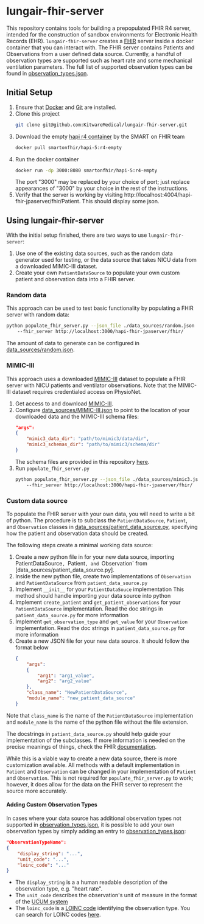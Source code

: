 # lungair-fhir-server

This repository contains tools for building a prepopulated FHIR R4 server,
intended for the construction of sandbox environments for Electronic Health
Records (EHR). `lungair-fhir-server` creates a [FHIR](https://www.hl7.org/fhir/overview.html) server inside a
docker container that you can interact with. The FHIR server contains Patients
and Observations from a user defined data source. Currently,
a handful of observation types are supported such as heart rate and some mechanical ventilation parameters.
The full list of supported observation types can be found in [observation_types.json](observation_types.json).

## Initial Setup
1. Ensure that [Docker](https://docs.docker.com/get-docker/) and [Git](https://git-scm.com/book/en/v2/Getting-Started-Installing-Git) are installed.
3. Clone this project
    ```sh
    git clone git@github.com:KitwareMedical/lungair-fhir-server.git
    ```
4. Download the empty [hapi r4 container](https://hub.docker.com/layers/hapi-5/smartonfhir/hapi-5/r4-empty/images/sha256-42d138f85967cbcde9ed4f74d8cd57adf9f0b057e9c45ba6a8e1713d3f9e1cea?context=explore) by the SMART on FHIR team
    ```sh
    docker pull smartonfhir/hapi-5:r4-empty
    ```
5. Run the docker container
    ```sh
    docker run -dp 3000:8080 smartonfhir/hapi-5:r4-empty
    ```
    The port "3000" may be replaced by your choice of port; just replace appearances of "3000" by your choice in the rest of the instructions.
1. Verify that the server is working by visiting http://localhost:4004/hapi-fhir-jpaserver/fhir/Patient. This should display some json.


## Using lungair-fhir-server

With the initial setup finished, there are two ways to use
`lungair-fhir-server`:
1. Use one of the existing data sources, such as the random data generator used for testing, or the data source that takes NICU data from a downloaded MIMIC-III dataset.
2. Create your own `PatientDataSource` to populate your own custom patient and observation data into a FHIR server.

### Random data

This approach can be used to test basic functionality by populating a FHIR server with random data:

```sh
python populate_fhir_server.py --json_file ./data_sources/random.json
    --fhir_server http://localhost:3000/hapi-fhir-jpaserver/fhir/    
```

The amount of data to generate can be configured in [data_sources/random.json](data_sources/random.json).

### MIMIC-III

This approach uses a downloaded [MIMIC-III](https://physionet.org/content/mimiciii/1.4/) dataset to populate a FHIR server with NICU patients and ventilator observations. Note that the MIMIC-III dataset requires credentialed access on PhysioNet.

1. Get access to and download [MIMIC-III](https://physionet.org/content/mimiciii/1.4/).
2. Configure [data_sources/MIMIC-III.json](data_sources/MIMIC-III.json) to point to the location of your downloaded data and the MIMIC-III schema files:
    ```json
    "args":
    {
        "mimic3_data_dir": "path/to/mimic3/data/dir",
        "mimic3_schemas_dir": "path/to/mimic3/schema/dir"
    }
    ```
    The schema files are provided in this repository [here](mimic3-schemas).
3. Run `populate_fhir_server.py`
    ```sh
    python populate_fhir_server.py --json_file ./data_sources/mimic3.json
    	--fhir_server http://localhost:3000/hapi-fhir-jpaserver/fhir/    
    ```


### Custom data source

To populate the FHIR server with your own data, you will need to write a bit of python.
The procedure is to subclass the `PatientDataSource`, `Patient`, and `Observation` classes in [data_sources/patient_data_source.py](data_sources/patient_data_source.py), specifying how the patient and observation data should be created.

The following steps create a minimal working data source:
1. Create a new python file in for your new data source, importing PatientDataSource`, `Patient`, and `Observation` from [data_sources/patient_data_source.py].
2. Inside the new python file, create two implementations of `Observation`
and `PatientDataSource` from `patient_data_source.py`
3. Implement `__init__` for your `PatientDataSouce` implementation
This method should handle importing your data source into python
4. Implement `create_patient` and `get_patient_observations` for
your `PatientDataSource` implementation. Read the doc strings in
`patient_data_source.py` for more information
5. Implement `get_observation_type` and `get_value` for your
`Observation` implementation. Read the doc strings in
`patient_data_source.py` for more information
6. Create a new JSON file for your new data source. It should follow
the format below
    ```json
    {
        "args":
        {
            "arg1": "arg1_value",
            "arg2": "arg2_value"
        },
        "class_name": "NewPatientDataSource",
        "module_name": "new_patient_data_source"
    }
    ```
Note that `class_name` is the name of the
`PatientDataSource` implementation and `module_name` is the
name of the python file without the file extension.

The docstrings in `patient_data_source.py` should help guide your implementation of the subclasses. If more information is needed on the precise meanings of things, check the FHIR [documentation](https://www.hl7.org/fhir/observation.html).

While this is a viable way to create a new data source, there is
more customization available. All methods with a default
implementation in `Patient` and `Observation` can be changed
in your implementation of `Patient` and `Observation`. This is
not required for `populate_fhir_server.py` to work; however,
it does allow for the data on the FHIR server to represent the
source more accurately.

#### Adding Custom Observation Types
In cases where your data source has additional observation types
not supported in [observation_types.json](observation_types.json), it is possible to add
your own observation types by simply adding an entry to [observation_types.json](observation_types.json):

```json
"ObservationTypeName":
{
    "display_string": "...",
    "unit_code": "...",
    "loinc_code": "..."
}
```
- The `display_string` is a a human readable description of the observation type, e.g. "heart rate".
- The `unit_code` describes the observation's unit of measure in the format of the [UCUM system](http://unitsofmeasure.org)
- The `loinc_code` is a [LOINC code](https://en.wikipedia.org/wiki/LOINC) identifying the observation type. You can search for LOINC codes [here](https://loinc.org/search/).

